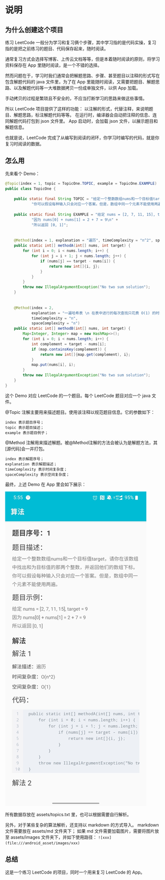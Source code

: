 # 说明

## 为什么创建这个项目

练习 LeetCode 一般分为学习和复习俩个步骤，其中学习指的是代码实操，复习指的是把之前练习的题目、代码保存起来，随时阅读。

通常复习方式会选择写博客、上传云文档等等，但是本着随时阅读的原则，将学习资料保存在 App 里随时阅读，是一个不错的选择。

然而问题在于，学习时我们通常会把解题思路、步骤、甚至题目以注释的形式写在包含解题代码的 java 文件里，为了在 App 里能随时阅读，又需要把题目、解题思路、以及解题代码等一大堆数据拷贝一份成单独文件，以供 App 加载。

手动拷贝的过程是繁琐且不安全的，不应当打断学习的思路来做这些事情。

所以 LeetCode 项目提供了这样的功能：
以注解的形式，代替注释，来说明题目、解题思路，标注解题代码等等。
在运行时，编译器会自动把注释的信息、连同解题代码打包到 json 文件里。
App 启动时，会加载 json 文件，以展示题目和解题信息。

也就是说，LeetCode 完成了从编写到阅读的闭环，你学习时编写的代码，就是你复习时阅读的数据。

## 怎么用

先来看个 Demo：

```java
@Topic(index = 1, topic = TopicOne.TOPIC, example = TopicOne.EXAMPLE)
public class TopicOne {

    public static final String TOPIC = "给定一个整数数组nums和一个目标值target，请你在该数组中找出和为目标值的那两个整数，并返回他们的数组下标。\n" +
            "你可以假设每种输入只会对应一个答案。但是，数组中同一个元素不能使用两遍。";

    public static final String EXAMPLE = "给定 nums = [2, 7, 11, 15], target = 9\n" +
            "因为 nums[0] + nums[1] = 2 + 7 = 9\n" +
            "所以返回 [0, 1]";


    @Method(index = 1, explanation = "遍历", timeComplexity = "n^2", spaceComplexity = "1")
    public static int[] methodA(int[] nums, int target) {
        for (int i = 0; i < nums.length; i++) {
            for (int j = i + 1; j < nums.length; j++) {
                if (nums[j] == target - nums[i]) {
                    return new int[]{i, j};
                }
            }
        }
        throw new IllegalArgumentException("No two sum solution");
    }


    @Method(index = 2,
            explanation = "一遍哈希表 \n 在表中进行的每次查找只花费 O(1) 的时间",
            timeComplexity = "n",
            spaceComplexity = "n")
    public static int[] methodB(int[] nums, int target) {
        Map<Integer, Integer> map = new HashMap<>();
        for (int i = 0; i < nums.length; i++) {
            int complement = target - nums[i];
            if (map.containsKey(complement)) {
                return new int[]{map.get(complement), i};
            }
            map.put(nums[i], i);
        }
        throw new IllegalArgumentException("No two sum solution");
    }
}
```

这个 Demo 对应 LeetCode 的一个题目。每个 LeetCode 题目对应一个 java 文件。

@Topic 注解主要用来描述题目。使用该注释以规范题目信息。它的参数如下：

```
index 表示题目序号；
topic 表示题目描述；
example 表示题目例子；
```

@Method 注解用来描述解题。被@Method注解的方法会被认为是解题方法，其[源代码]会一并打包。

```
index 表示解题序号；
explanation 表示解题描述；
timeComplexity 表示时间复杂度；
spaceComplexity 表示空间复杂度；
```

最终，上述 Demo 在 App 里会如下展示：

![效果图](img/效果图.jpg)

所有数据存放在 assets/topics.txt 里，也可以根据需要自行解析。

另外，对于某些复杂的算法解析，还支持以 markdown 的方式导入。
markdown 文件需要放在 assets/md 文件夹下；
如果 md 文件需要加载图片，需要将图片放至 assets/images 文件夹下，并如下使用路径：
`![xxx](file:///android_asset/images/xxx)`

## 总结

这是一个练习 LeetCode 的项目，同时一个用来复习 LeetCode 的 App。
